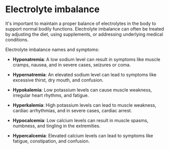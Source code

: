 # Electrolyte imbalance

It's important to maintain a proper balance of electrolytes in the body to support normal bodily functions. Electrolyte imbalance can often be treated by adjusting the diet, using supplements, or addressing underlying medical conditions.

Electrolyte imbalance names and symptoms:

* **Hyponatremia**: A low sodium level can result in symptoms like muscle cramps, nausea, and in severe cases, seizures or coma.

* **Hypernatremia**: An elevated sodium level can lead to symptoms like excessive thirst, dry mouth, and confusion.

* **Hypokalemia**: Low potassium levels can cause muscle weakness, irregular heart rhythms, and fatigue.

* **Hyperkalemia**: High potassium levels can lead to muscle weakness, cardiac arrhythmias, and in severe cases, cardiac arrest.

* **Hypocalcemia**: Low calcium levels can result in muscle spasms, numbness, and tingling in the extremities.

* **Hypercalcemia**: Elevated calcium levels can lead to symptoms like fatigue, constipation, and confusion.
